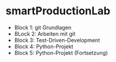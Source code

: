 # smartProductionLab

* Block 1: git Grundlagen
* BLock 2: Arbeiten mit git
* Block 3: Test-Driven-Development
* Block 4: Python-Projekt
* Block 5: Python-Projekt (Fortsetzung)
